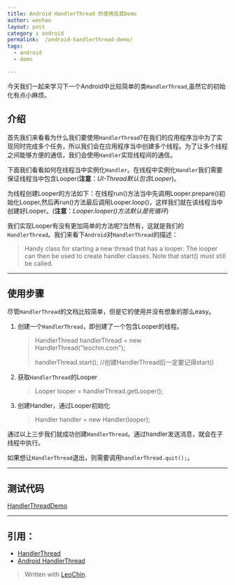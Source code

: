 ```yaml
---
title: Android HandlerThread 的使用及其Demo
author: wenhao
layout: post
category : android
permalink:  /android-handlerthread-demo/
tags: 
  - android
  - demo

---
```


今天我们一起来学习下一个Android中比较简单的类`HandlerThread`,虽然它的初始化有点小麻烦。
<!--more-->


介绍
---
首先我们来看看为什么我们要使用`HandlerThread`?在我们的应用程序当中为了实现同时完成多个任务，所以我们会在应用程序当中创建多个线程。为了让多个线程之间能够方便的通信，我们会使用`Handler`实现线程间的通信。


下面我们看看如何在线程当中实例化`Handler`。在线程中实例化`Handler`我们需要保证线程当中包含Looper(**注意**：*UI-Thread默认包含Looper*)。


为线程创建Looper的方法如下：在线程run()方法当中先调用Looper.prepare()初始化Looper,然后再run()方法最后调用Looper.loop()，这样我们就在该线程当中创建好Looper。(**注意**：*Looper.looper()方法默认是死循环*)


我们实现Looper有没有更加简单的方法呢?当然有，这就是我们的`HandlerThread`。我们来看下`Android`对`HandlerThread`的描述：
> Handy class for starting a new thread that has a looper. The looper can then be used to create handler classes. Note that start() must still be called. 

---
使用步骤
---
尽管`HandlerThread`的文档比较简单，但是它的使用并没有想象的那么easy。

1. 创建一个`HandlerThread`，即创建了一个包含Looper的线程。
    
	> HandlerThread handlerThread = new HandlerThread("leochin.com");
	>
    > handlerThread.start();  //创建HandlerThread后一定要记得start()

2. 获取`HandlerThread`的Looper
    
	> Looper looper = handlerThread.getLooper();

3. 创建Handler，通过Looper初始化
   
	> Handler handler = new Handler(looper);

通过以上三步我们就成功创建`HandlerThread`。通过handler发送消息，就会在子线程中执行。

如果想让`HandlerThread`退出，则需要调用`handlerThread.quit();`。

---
测试代码
---

[HandlerThreadDemo](http://git.oschina.net/hnrainll/HandlerThreadDemo.git)

---
引用：
---
- [HandlerThread](http://developer.android.com/reference/android/os/HandlerThread.html)
- [Android HandlerThread](http://stephendnicholas.com/archives/42)
> Written with [LeoChin](http://leochin.com/).